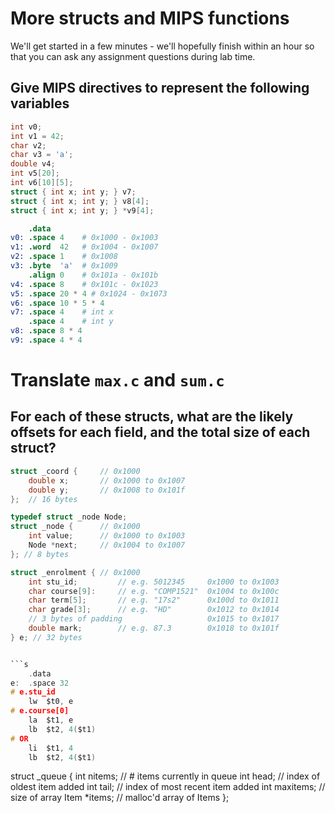 # More structs and MIPS functions

We'll get started in a few minutes - we'll hopefully finish within an hour so that you can ask any assignment questions during lab time.

## Give MIPS directives to represent the following variables
```c
int v0;
int v1 = 42;
char v2;
char v3 = 'a';
double v4;
int v5[20];
int v6[10][5];
struct { int x; int y; } v7;
struct { int x; int y; } v8[4];
struct { int x; int y; } *v9[4];
```

```s
    .data
v0: .space 4    # 0x1000 - 0x1003
v1: .word  42   # 0x1004 - 0x1007
v2: .space 1    # 0x1008
v3: .byte  'a'  # 0x1009
    .align 0    # 0x101a - 0x101b
v4: .space 8    # 0x101c - 0x1023
v5: .space 20 * 4 # 0x1024 - 0x1073
v6: .space 10 * 5 * 4
v7: .space 4    # int x
    .space 4    # int y
v8: .space 8 * 4
v9: .space 4 * 4
```



# Translate `max.c` and `sum.c`


## For each of these structs, what are the likely offsets for each field, and the total size of each struct?

```c
struct _coord {     // 0x1000
    double x;       // 0x1000 to 0x1007
    double y;       // 0x1008 to 0x101f
};  // 16 bytes

typedef struct _node Node;
struct _node {      // 0x1000
    int value;      // 0x1000 to 0x1003
    Node *next;     // 0x1004 to 0x1007
}; // 8 bytes

struct _enrolment { // 0x1000
    int stu_id;         // e.g. 5012345     0x1000 to 0x1003
    char course[9]:     // e.g. "COMP1521"  0x1004 to 0x100c
    char term[5];       // e.g. "17s2"      0x100d to 0x1011
    char grade[3];      // e.g. "HD"        0x1012 to 0x1014
    // 3 bytes of padding                   0x1015 to 0x1017
    double mark;        // e.g. 87.3        0x1018 to 0x101f
} e; // 32 bytes


```s
    .data
e:  .space 32
# e.stu_id
    lw  $t0, e
# e.course[0]
    la  $t1, e
    lb  $t2, 4($t1)
# OR
    li  $t1, 4
    lb  $t2, 4($t1)
```

struct _queue {
    int nitems;     // # items currently in queue
    int head;       // index of oldest item added
    int tail;       // index of most recent item added
    int maxitems;   // size of array
    Item *items;    // malloc'd array of Items
};
```
